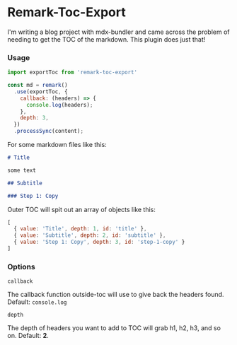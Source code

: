 # Remark-Toc-Export

I'm writing a blog project with mdx-bundler and came across the problem of needing to get the TOC of the markdown. This plugin does just that!

### Usage

```js
import exportToc from 'remark-toc-export'

const md = remark()
  .use(exportToc, {
    callback: (headers) => {
      console.log(headers);
    },
    depth: 3,
  })
  .processSync(content);
```

For some markdown files like this:

```md
# Title

some text

## Subtitle

### Step 1: Copy
```

Outer TOC will spit out an array of objects like this:

```js
[
  { value: 'Title', depth: 1, id: 'title' },
  { value: 'Subtitle', depth: 2, id: 'subtitle' },
  { value: 'Step 1: Copy', depth: 3, id: 'step-1-copy' }
]
```

### Options

`callback`

The callback function outside-toc will use to give back the headers found. Default: `console.log`

`depth`

The depth of headers you want to add to TOC will grab h1, h2, h3, and so on. Default: **2**.
